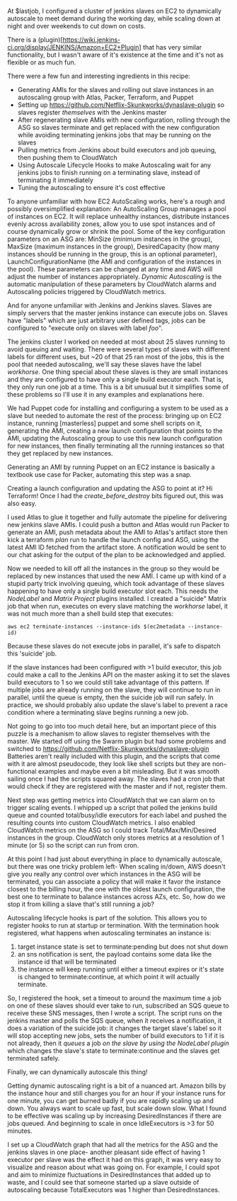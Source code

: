 
At $lastjob, I configured a cluster of jenkins slaves on EC2 to dynamically autoscale to meet demand during the working day, while scaling down at night and over weekends to cut down on costs.

There is a (plugin)[https://wiki.jenkins-ci.org/display/JENKINS/Amazon+EC2+Plugin] that has very similar functionality, but I wasn't aware of it's existence at the time and it's not as flexible or as much fun.

There were a few fun and interesting ingredients in this recipe:
* Generating AMIs for the slaves and rolling out slave instances in an autoscaling group with Atlas, Packer, Terraform, and Puppet
* Setting up https://github.com/Netflix-Skunkworks/dynaslave-plugin so slaves register _themselves_ with the Jenkins master
* After regenerating slave AMIs with new configuration, rolling through the ASG so slaves terminate and get replaced with the new configuration while avoiding terminating jenkins jobs that may be running on the slaves
* Pulling metrics from Jenkins about build executors and job queuing, then pushing them to CloudWatch
* Using Autoscale Lifecycle Hooks to make Autoscaling wait for any jenkins jobs to finish running on a terminating slave, instead of terminating it immediately
* Tuning the autoscaling to ensure it's cost effective

To anyone unfamiliar with how EC2 AutoScaling works, here's a rough and possibly oversimplified explanation: An AutoScaling Group manages a pool of instances on EC2. It will replace unhealthy instances, distribute instances evenly across availability zones, allow you to use spot instances and of course dynamically grow or shrink the pool. Some of the key configuration parameters on an ASG are: MinSize (minimum instances in the group), MaxSize (maximum instances in the group), DesiredCapacity (how many instances should be running in the group, this is an optional parameter), LaunchConfigurationName (the AMI and configuration of the instances in the pool). These parameters can be changed at any time and AWS will adjust the number of instances appropriately. _Dynamic Autoscaling_ is the automatic manipulation of these parameters by CloudWatch alarms and Autoscaling policies triggered by CloudWatch metrics.

And for anyone unfamiliar with Jenkins and Jenkins slaves. Slaves are simply servers that the master jenkins instance can execute jobs on. Slaves have "labels" which are just arbitrary user defined tags, jobs can be configured to "execute only on slaves with label _foo_".

The jenkins cluster I worked on needed at most about 25 slaves running to avoid queuing and waiting. There were several types of slaves with different labels for different uses, but ~20 of that 25 ran most of the jobs, this is the pool that needed autoscaling, we'll say these slaves have the label *workhorse*. One thing special about these slaves is they are small instances and they are configured to have only a single build executor each. That is, they only run one job at a time. This is a bit unusual but it simplifies some of these problems so I'll use it in any examples and explanations here.

We had Puppet code for installing and configuring a system to be used as a slave but needed to automate the rest of the process: bringing up on EC2 instance, running [masterless] puppet and some shell scripts on it, generating the AMI, creating a new launch configuration that points to the AMI, updating the Autoscaling group to use this new launch configuration for new instances, then finally terminating all the running instances so that they get replaced by new instances.

Generating an AMI by running Puppet on an EC2 instance is basically a textbook use case for Packer, automating this step was a snap.

Creating a launch configuration and updating the ASG to point at it? Hi Terraform! Once I had the _create_before_destroy_ bits figured out, this was also easy.

I used Atlas to glue it together and fully automate the pipeline for delivering new jenkins slave AMIs. I could push a button and Atlas would run Packer to generate an AMI, push metadata about the AMI to Atlas's artifact store then kick a terraform _plan_ run to handle the launch config and ASG, using the latest AMI ID fetched from the artifact store. A notification would be sent to our chat asking for the output of the plan to be acknowledged and applied.

Now we needed to kill off all the instances in the group so they would be replaced by new instances that used the new AMI. I came up with kind of a stupid party trick involving queuing, which took advantage of these slaves happening to have only a single build executor slot each. This needs the *NodeLabel* and *Matrix Project* plugins installed. I created a "suicide" Matrix job that when run, executes on every slave matching the *workhorse* label, it was not much more than a shell build step that executes:

```aws ec2 terminate-instances --instance-ids $(ec2metadata --instance-id)```

Because these slaves do not execute jobs in parallel, it's safe to dispatch this 'suicide' job.

If the slave instances had been configured with >1 build executor, this job could make a call to the Jenkins API on the master asking it to set the slaves build executors to 1 so we could still take advantage of this pattern. If multiple jobs are already running on the slave, they will continue to run in parallel, until the queue is empty, then the suicide job will run safely. In practice, we should probably also update the slave's label to prevent a race condition where a terminating slave begins running a new job.

Not going to go into too much detail here, but an important piece of this puzzle is a mechanism to allow slaves to register themselves with the master. We started off using the Swarm plugin but had some problems and switched to https://github.com/Netflix-Skunkworks/dynaslave-plugin  Batteries aren't really included with this plugin, and the scripts that come with it are almost pseudocode, they look like shell scripts but they are non-functional examples and maybe even a bit misleading. But it was smooth sailing once I had the scripts squared away. The slaves had a cron job that would check if they are registered with the master and if not, register them.

Next step was getting metrics into CloudWatch that we can alarm on to trigger scaling events. I whipped up a script that polled the jenkins build queue and counted total/busy/idle executors for each label and pushed the resulting counts into custom CloudWatch metrics. I also enabled CloudWatch metrics on the ASG so I could track Total/Max/Min/Desired instances in the group. CloudWatch only stores metrics at a resolution of 1 minute (or 5) so the script can run from cron.

At this point I had just about everything in place to dynamically autoscale, but there was one tricky problem left- When scaling in/down, AWS doesn't give you really any control over which instances in the ASG will be terminated, you can associate a policy that will make it favor the instance closest to the billing hour, the one with the oldest launch configuration, the best one to terminate to balance instances across AZs, etc. So, how do we stop it from killing a slave that's still running a job?

Autoscaling lifecycle hooks is part of the solution. This allows you to register hooks to run at startup or termination. With the termination hook registered, what happens when autoscaling terminates an instance is:
1. target instance state is set to terminate:pending but does not shut down
2. an sns notification is sent, the payload contains some data like the instance id that will be terminated
3. the instance will keep running until either a timeout expires or it's state is changed to terminate:continue, at which point it will actually terminate.

So, I registered the hook, set a timeout to around the maximum time a job on one of these slaves should ever take to run, subscribed an SQS queue to receive these SNS messages, then I wrote a script. The script runs on the jenkins master and polls the SQS queue, when it receives a notification, it does a variation of the suicide job: it changes the target slave's label so it will stop accepting new jobs, sets the number of build executors to 1 if it is not already, then it *queues* a job _on the slave by using the NodeLabel plugin_ which changes the slave's state to terminate:continue and the slaves get terminated safely.

Finally, we can dynamically autoscale this thing!

Getting dynamic autoscaling right is a bit of a nuanced art. Amazon bills by the instance hour and still charges you for an hour if your instance runs for one minute, you can get burned badly if you are rapidly scaling up and down. You always want to scale up fast, but scale down slow. What I found to be effective was scaling up by increasing DesiredInstances if there are jobs queued. And beginning to scale in once IdleExecutors is >3 for 50 minutes. 

I set up a CloudWatch graph that had all the metrics for the ASG and the jenkins slaves in one place- another pleasant side effect of having 1 executor per slave was the effect it had on this graph, it was very easy to visualize and reason about what was going on. For example, I could spot and aim to minimize fluctuations in DesiredInstances that added up to waste, and I could see that someone started up a slave outside of autoscaling because TotalExecutors was 1 higher than DesiredInstances.


